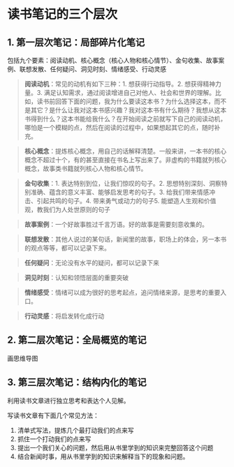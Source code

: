 # 读书笔记的三个层次

## 1. 第一层次笔记：局部碎片化笔记

包括九个要素：阅读动机、核心概念（核心人物和核心情节）、金句收集、故事案例、联想发散、任何疑问、洞见时刻、情绪感受、行动灵感

> **阅读动机**：常见的动机有如下三种：1. 想获得行动指导。2. 想获得精神力量。3. 满足认知需求，通过阅读增进自己对他人、社会和世界的理解。比如，读书前回答下面的问题，我为什么要读这本书？为什么选择这本，而不是其它？是什么让我对这本书感兴趣？我对这本书有什么期待？我想从这本书得到什么？这本书能给我什么？在开始阅读之前就写下自己的阅读动机，哪怕是一个模糊的点，然后在阅读的过程中，如果想起其它的点，随时补充。

> **核心概念**：提炼核心概念，用自己的话解释清楚。一般来讲，一本书的核心概念不超过十个，有的甚至直接在书名上写出来了。非虚构的书籍就列核心概念，故事类书籍就列核心人物和核心情节。

> **金句收集**：1. 表达特别到位，让我们惊叹的句子。2. 思想特别深刻、洞察特别准确、蕴含的意义丰富、能够启发思考的句子。3. 给我们带来情感冲击、引起共鸣的句子。4. 带来勇气或动力的句子5. 能塑造人生观和价值观，教我们为人处世原则的句子

> **故事案例**：一个好故事胜过千言万语。好的故事是需要刻意收集的。

> **联想发散**：其他人说过的某句话，新闻里的故事，职场上的体会，另一本书的观点等等，都可以记录下来。

> **任何疑问**：无论没有水平的疑问，都可以记录下来

> **洞见时刻**：认知和领悟层面的重要突破

> **情绪感受**：情绪可以成为很好的思考起点，追问情绪来源，是思考的重要入口。

> **行动灵感**：将启发转化成行动

## 2. 第二层次笔记：全局概览的笔记

画思维导图

## 3. 第三层次笔记：结构内化的笔记

利用读书文章进行独立思考和表达个人见解。

写读书文章有下面几个常见方法：
1. 清单式写法，提炼几个最打动我们的点来写
2. 抓住一个打动我们的点来写
3. 提出一个我们关心的问题，然后用从书里学到的知识来完整回答这个问题
4. 结合新闻时事，用从书里学到的知识来解释当下的现象和问题。